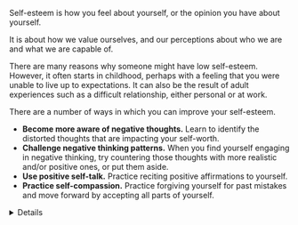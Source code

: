 Self-esteem is how you feel about yourself, or the opinion you have about yourself.

It is about how we value ourselves, and our perceptions about who we are and what we are capable of.

There are many reasons why someone might have low self-esteem. However, it often starts in childhood, perhaps with a feeling that you were unable to live up to expectations. It can also be the result of adult experiences such as a difficult relationship, either personal or at work.

There are a number of ways in which you can improve your self-esteem.

* **Become more aware of negative thoughts.** Learn to identify the distorted thoughts that are impacting your self-worth.
* **Challenge negative thinking patterns.** When you find yourself engaging in negative thinking, try countering those thoughts with more realistic and/or positive ones, or put them aside.
* **Use positive self-talk.** Practice reciting positive affirmations to yourself.
* **Practice self-compassion.** Practice forgiving yourself for past mistakes and move forward by accepting all parts of yourself.

<details>
         <p>An affirmation that may help build self-esteem:</p>
         <p>“I am love, and I am loved.”</p>
         <p>Visualizing Love may also help during meditation.</p>
</details>
